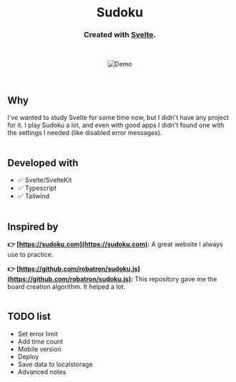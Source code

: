 <div align="center">
  <h1>Sudoku</h1>
  <h3>Created with <a href="https://svelte.dev/" target="_blank">Svelte</a>.</h3>
  <br />
  <figure>
    <img src="https://github.com/betofigueiredo/sudoku/assets/7251116/62dcc4fa-e872-4ed2-9e42-6e99896fddf5" alt="Demo" />
  </figure>
</div>

<br />

## Why

I've wanted to study Svelte for some time now, but I didn't have any project for it. I play Sudoku a lot, and even with good apps I didn't found one with the settings I needed (like disabled error messages).
<br />
<br />

## Developed with

- ✅ Svelte/SvelteKit
- ✅ Typescript
- ✅ Tailwind
  <br />
  <br />

## Inspired by

**👉 [https://sudoku.com](https://sudoku.com):** A great website I always use to practice.

**👉 [https://github.com/robatron/sudoku.js](https://github.com/robatron/sudoku.js):** This repository gave me the board creation algorithm. It helped a lot.
<br />
<br />

## TODO list

- Set error limit
- Add time count
- Mobile version
- Deploy
- Save data to localstorage
- Advanced notes
